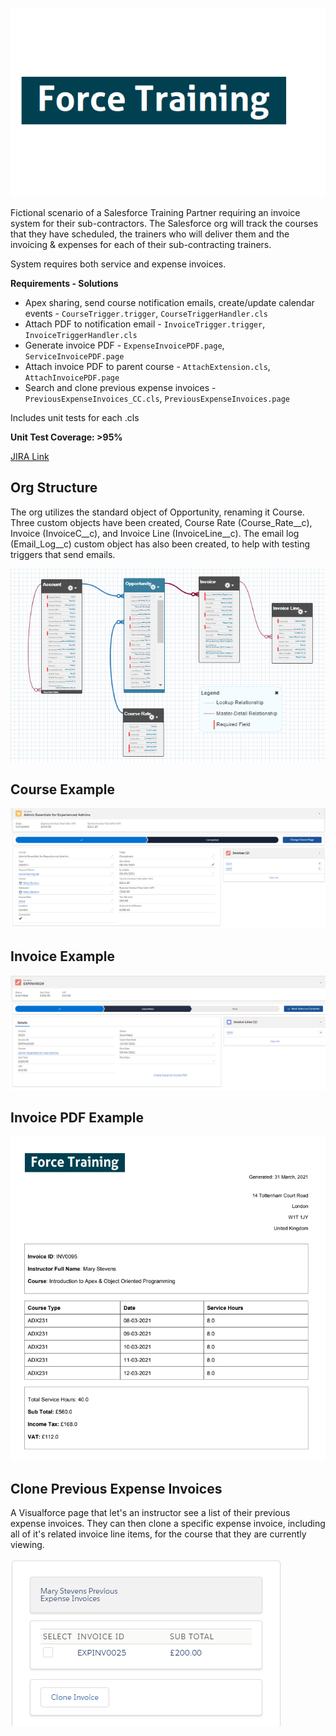 ![ForceTraining.png](docs/ForceTraining.png)

Fictional scenario of a Salesforce Training Partner requiring an invoice system for their sub-contractors. The Salesforce org will track the courses that they have scheduled, the trainers who will deliver them and the invoicing & expenses for each of their sub-contracting trainers.

System requires both service and expense invoices.

**Requirements - Solutions**
* Apex sharing, send course notification emails, create/update calendar events - ```CourseTrigger.trigger```, ```CourseTriggerHandler.cls```
* Attach PDF to notification email - ```InvoiceTrigger.trigger```, ```InvoiceTriggerHandler.cls```
* Generate invoice PDF - ```ExpenseInvoicePDF.page```, ```ServiceInvoicePDF.page```
* Attach invoice PDF to parent course - ```AttachExtension.cls```, ```AttachInvoicePDF.page```
* Search and clone previous expense invoices - ```PreviousExpenseInvoices_CC.cls```, ```PreviousExpenseInvoices.page```

Includes unit tests for each .cls  

**Unit Test Coverage: >95%**


[JIRA Link](https://towen.atlassian.net/jira/software/c/projects/FT/boards)



## Org Structure  

The org utilizes the standard object of Opportunity, renaming it Course. Three custom objects have been created, Course Rate (Course_Rate__c), Invoice (InvoiceC__c), and Invoice Line (InvoiceLine__c). The email log (Email_Log__c) custom object has also been created, to help with testing triggers that send emails.

![Schema.png](docs/Schema.png)

## Course Example

![ExampleCourse.png](docs/ExampleCourse.png)

## Invoice Example

![ExampleInvoice.png](docs/ExampleInvoice.png)

## Invoice PDF Example

![ExamplePDF.png](docs/ExamplePDF.png)

## Clone Previous Expense Invoices

A Visualforce page that let's an instructor see a list of their previous expense invoices. They can then clone a specific expense invoice, including all of it's related invoice line items, for the course that they are currently viewing.

![CloneExpense.png](docs/CloneExpense.png)
 
